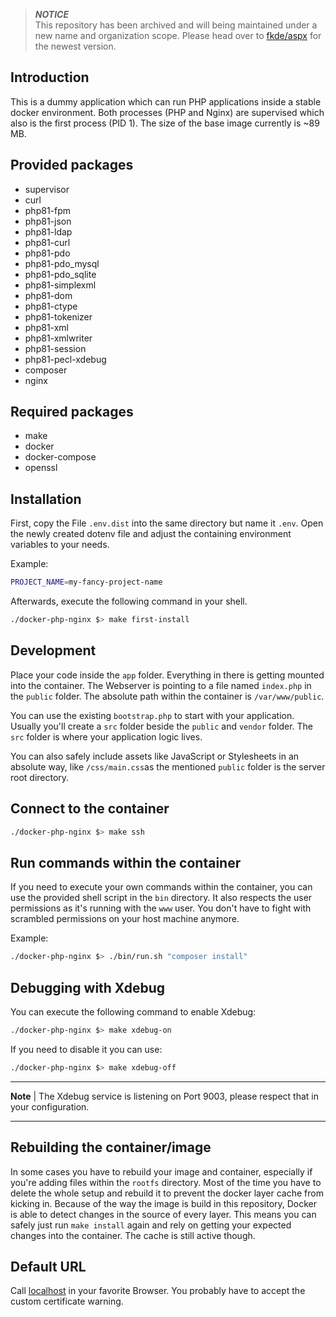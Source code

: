 > **_NOTICE_**<br /> This repository has been archived and will being maintained under a new name and organization scope. Please head over to [fkde/aspx](https://github.com/fkde/aspx) for the newest version.

## Introduction

This is a dummy application which can run PHP applications inside a stable docker environment.
Both processes (PHP and Nginx) are supervised which also is the first process (PID 1). The size
of the base image currently is ~89 MB.

## Provided packages

- supervisor
- curl
- php81-fpm
- php81-json
- php81-ldap
- php81-curl
- php81-pdo
- php81-pdo_mysql
- php81-pdo_sqlite
- php81-simplexml
- php81-dom
- php81-ctype
- php81-tokenizer
- php81-xml
- php81-xmlwriter
- php81-session
- php81-pecl-xdebug
- composer
- nginx

## Required packages

- make
- docker
- docker-compose
- openssl

## Installation

First, copy the File `.env.dist` into the same directory but name it `.env`. 
Open the newly created dotenv file and adjust the containing environment variables 
to your needs.

Example:
```bash
PROJECT_NAME=my-fancy-project-name
```
Afterwards, execute the following command in your shell.
```bash
./docker-php-nginx $> make first-install
```

## Development

Place your code inside the ```app``` folder. Everything in there is
getting mounted into the container. The Webserver is pointing to a
file named ```index.php``` in the ```public``` folder. The absolute
path within the container is ```/var/www/public```.

You can use the existing ```bootstrap.php``` to start with your application.
Usually you'll create a ```src``` folder beside the ```public``` and ```vendor``` folder.
The ```src``` folder is where your application logic lives.

You can also safely include assets like JavaScript or Stylesheets in an absolute way, like ```/css/main.css```as
the mentioned ```public``` folder is the server root directory.

## Connect to the container

```bash
./docker-php-nginx $> make ssh
```

## Run commands within the container

If you need to execute your own commands within the container, you can use the provided
shell script in the ```bin``` directory. It also respects the user permissions as it's
running with the ```www``` user. You don't have to fight with scrambled permissions
on your host machine anymore.

Example: 
```bash
./docker-php-nginx $> ./bin/run.sh "composer install"
```

## Debugging with Xdebug

You can execute the following command to enable Xdebug:
```bash
./docker-php-nginx $> make xdebug-on
```

If you need to disable it you can use:
```bash
./docker-php-nginx $> make xdebug-off
```

***
**Note** | 
The Xdebug service is listening on Port 9003, please respect that in your configuration.
***

## Rebuilding the container/image

In some cases you have to rebuild your image and container, especially if you're adding
files within the ```rootfs``` directory. Most of the time you have to delete the whole setup
and rebuild it to prevent the docker layer cache from kicking in. Because of the way the
image is build in this repository, Docker is able to detect changes in the source of every layer.
This means you can safely just run ```make install``` again and rely on getting your
expected changes into the container. The cache is still active though.

## Default URL

Call [localhost](https://localhost) in your favorite Browser.
You probably have to accept the custom certificate warning.
